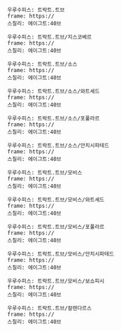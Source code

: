 
```쿠스통-프라메스
우루수피스: 트락트.트브
frame: https://
스칠리: 에이그트:40브
```

```쿠스통-프라메스
우루수피스: 트락트.트브/지스코베르
frame: https://
스칠리: 에이그트:40브
```

```쿠스통-프라메스
우루수피스: 트락트.트브/소스
frame: https://
스칠리: 에이그트:40브
```

```쿠스통-프라메스
우루수피스: 트락트.트브/소스/와트셰드
frame: https://
스칠리: 에이그트:40브
```

```쿠스통-프라메스
우루수피스: 트락트.트브/소스/포풀라르
frame: https://
스칠리: 에이그트:40브
```

```쿠스통-프라메스
우루수피스: 트락트.트브/소스/안치시파테드
frame: https://
스칠리: 에이그트:40브
```

```쿠스통-프라메스
우루수피스: 트락트.트브/모비스
frame: https://
스칠리: 에이그트:40브
```

```쿠스통-프라메스
우루수피스: 트락트.트브/모비스/와트셰드
frame: https://
스칠리: 에이그트:40브
```

```쿠스통-프라메스
우루수피스: 트락트.트브/모비스/포풀라르
frame: https://
스칠리: 에이그트:40브
```

```쿠스통-프라메스
우루수피스: 트락트.트브/모비스/안치시파테드
frame: https://
스칠리: 에이그트:40브
```

```쿠스통-프라메스
우루수피스: 트락트.트브/모비스/보쇼피시
frame: https://
스칠리: 에이그트:40브
```

```쿠스통-프라메스
우루수피스: 트락트.트브/칼렌다르스
frame: https://
스칠리: 에이그트:40브
```
